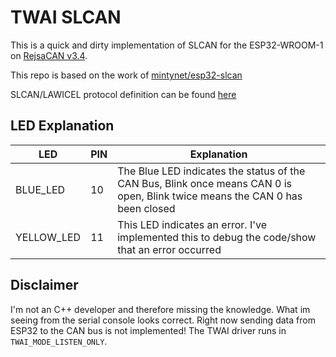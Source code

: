 # TWAI SLCAN

This is a quick and dirty implementation of SLCAN for the ESP32-WROOM-1 on [RejsaCAN v3.4](https://github.com/MagnusThome/RejsaCAN-ESP32).

This repo is based on the work of [mintynet/esp32-slcan](https://github.com/mintynet/esp32-slcan)

SLCAN/LAWICEL protocol definition can be found [here](http://www.can232.com/docs/canusb_manual.pdf)

## LED Explanation
| LED        | PIN | Explanation                                                                                                                   |
|------------|-----|-------------------------------------------------------------------------------------------------------------------------------|
| BLUE_LED   | 10  | The Blue LED indicates the status of the CAN Bus, Blink once means CAN 0 is open, Blink twice means the CAN 0 has been closed |
| YELLOW_LED | 11  | This LED indicates an error. I've implemented this to debug the code/show that an error occurred                          |

## Disclaimer
I'm not an C++ developer and therefore missing the knowledge. What im seeing from the serial console looks correct. Right now sending data from ESP32 to the CAN bus is not implemented! The TWAI driver runs in `TWAI_MODE_LISTEN_ONLY`.